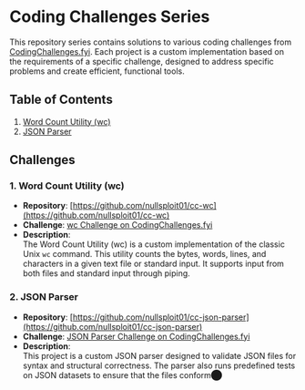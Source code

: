 # Coding Challenges Series

This repository series contains solutions to various coding challenges from [CodingChallenges.fyi](https://codingchallenges.fyi/). Each project is a custom implementation based on the requirements of a specific challenge, designed to address specific problems and create efficient, functional tools.

## Table of Contents

1. [Word Count Utility (wc)](#1-word-count-utility-wc)
2. [JSON Parser](#2-json-parser)

## Challenges

### 1. Word Count Utility (wc)

- **Repository**: [https://github.com/nullsploit01/cc-wc](https://github.com/nullsploit01/cc-wc)
- **Challenge**: [wc Challenge on CodingChallenges.fyi](https://codingchallenges.fyi/challenges/challenge-wc)
- **Description**:  
  The Word Count Utility (wc) is a custom implementation of the classic Unix `wc` command. This utility counts the bytes, words, lines, and characters in a given text file or standard input. It supports input from both files and standard input through piping.

### 2. JSON Parser

- **Repository**: [https://github.com/nullsploit01/cc-json-parser](https://github.com/nullsploit01/cc-json-parser)
- **Challenge**: [JSON Parser Challenge on CodingChallenges.fyi](https://codingchallenges.fyi/challenges/challenge-json)
- **Description**:  
  This project is a custom JSON parser designed to validate JSON files for syntax and structural correctness. The parser also runs predefined tests on JSON datasets to ensure that the files conform​⬤
